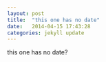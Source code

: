 ```yaml
---
layout: post
title:  "this one has no date"
date:   2014-04-15 17:43:28
categories: jekyll update
---
```


this one has no date?
